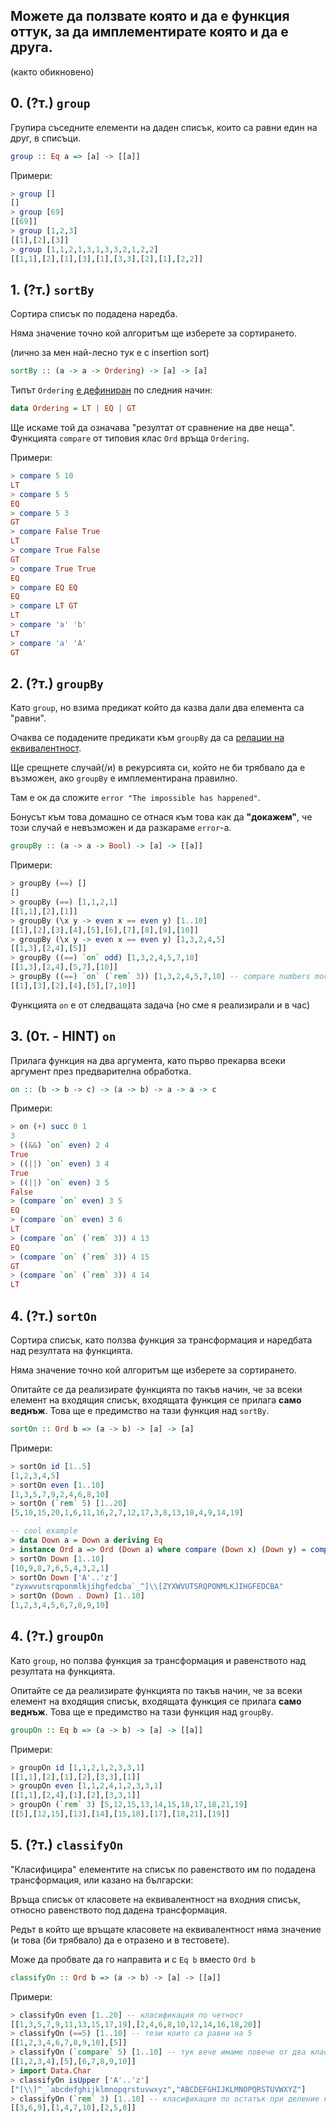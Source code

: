 ## Можете да ползвате която и да е функция оттук, за да имплементирате която и да е друга.
(както обикновено)


## 0. (?т.) `group`

Групира съседните елементи на даден списък, които са равни един на друг, в списъци.
```haskell
group :: Eq a => [a] -> [[a]]
```

Примери:
```haskell
> group []
[]
> group [69]
[[69]]
> group [1,2,3]
[[1],[2],[3]]
> group [1,1,2,1,3,1,3,3,2,1,2,2]
[[1,1],[2],[1],[3],[1],[3,3],[2],[1],[2,2]]
```

## 1. (?т.) `sortBy`

Сортира списък по подадена наредба.

Няма значение точно кой алгоритъм ще изберете за сортирането.

(лично за мен най-лесно тук е с insertion sort)
```haskell
sortBy :: (a -> a -> Ordering) -> [a] -> [a]
```

Типът `Ordering` [е дефиниран](https://hackage.haskell.org/package/base-4.12.0.0/docs/Prelude.html#t:Ordering) по следния начин:
```haskell
data Ordering = LT | EQ | GT
```

Ще искаме той да означава "резултат от сравнение на две неща".
Функцията `compare` от типовия клас `Ord` връща `Ordering`.

Примери:
```haskell
> compare 5 10
LT
> compare 5 5
EQ
> compare 5 3
GT
> compare False True
LT
> compare True False
GT
> compare True True
EQ
> compare EQ EQ
EQ
> compare LT GT
LT
> compare 'a' 'b'
LT
> compare 'a' 'A'
GT
```

## 2. (?т.) `groupBy`

Като `group`, но взима предикат който да казва дали два елемента са "равни".

Очаква се подадените предикати към `groupBy` да са [релации на еквивалентност](https://en.wikipedia.org/wiki/Equivalence_relation).

Ще срещнете случай(/и) в рекурсията си, който не би трябвало да е възможен,
ако `groupBy` е имплементирана правилно.

Там е ок да сложите `error "The impossible has happened"`.

Бонусът към това домашно се отнася към това как да **"докажем"**, че този случай е невъзможен
и да разкараме `error`-а.

```haskell
groupBy :: (a -> a -> Bool) -> [a] -> [[a]]
```
Примери:

```haskell
> groupBy (==) []
[]
> groupBy (==) [1,1,2,1]
[[1,1],[2],[1]]
> groupBy (\x y -> even x == even y) [1..10]
[[1],[2],[3],[4],[5],[6],[7],[8],[9],[10]]
> groupBy (\x y -> even x == even y) [1,3,2,4,5]
[[1,3],[2,4],[5]]
> groupBy ((==) `on` odd) [1,3,2,4,5,7,10]
[[1,3],[2,4],[5,7],[10]]
> groupBy ((==) `on` (`rem` 3)) [1,3,2,4,5,7,10] -- compare numbers modulo 3
[[1],[3],[2],[4],[5],[7,10]]
```
Функцията `on` е от следващата задача (но сме я реализирали и в час)


## 3. (0т. - HINT) `on`
Прилага функция на два аргумента, като първо прекарва всеки аргумент
през предварителна обработка.

```haskell
on :: (b -> b -> c) -> (a -> b) -> a -> a -> c
```
Примери:
```haskell
> on (+) succ 0 1
3
> ((&&) `on` even) 2 4
True
> ((||) `on` even) 3 4
True
> ((||) `on` even) 3 5
False
> (compare `on` even) 3 5
EQ
> (compare `on` even) 3 6
LT
> (compare `on` (`rem` 3)) 4 13
EQ
> (compare `on` (`rem` 3)) 4 15
GT
> (compare `on` (`rem` 3)) 4 14
LT
```

## 4. (?т.) `sortOn`

Сортира списък, като ползва функция за трансформация и наредбата
над резултата на функцията.

Няма значение точно кой алгоритъм ще изберете за сортирането.

Опитайте се да реализирате функцията по такъв начин, че за всеки елемент на входящия списък,
входящата функция се прилага **само веднъж**. Това ще е предимство на тази функция над `sortBy`.
```haskell
sortOn :: Ord b => (a -> b) -> [a] -> [a]
```

Примери:
```haskell
> sortOn id [1..5]
[1,2,3,4,5]
> sortOn even [1..10]
[1,3,5,7,9,2,4,6,8,10]
> sortOn (`rem` 5) [1..20]
[5,10,15,20,1,6,11,16,2,7,12,17,3,8,13,18,4,9,14,19]

-- cool example
> data Down a = Down a deriving Eq
> instance Ord a => Ord (Down a) where compare (Down x) (Down y) = compare y x
> sortOn Down [1..10]
[10,9,8,7,6,5,4,3,2,1]
> sortOn Down ['A'..'z']
"zyxwvutsrqponmlkjihgfedcba`_^]\\[ZYXWVUTSRQPONMLKJIHGFEDCBA"
> sortOn (Down . Down) [1..10]
[1,2,3,4,5,6,7,8,9,10]
```

## 4. (?т.) `groupOn`
Като `group`, но ползва функция за трансформация и равенството над резултата на функцията.

Опитайте се да реализирате функцията по такъв начин, че за всеки елемент на входящия списък,
входящата функция се прилага **само веднъж**. Това ще е предимство на тази функция над `groupBy`.
```haskell
groupOn :: Eq b => (a -> b) -> [a] -> [[a]]
```

Примери:
```haskell
> groupOn id [1,1,2,1,2,3,3,1]
[[1,1],[2],[1],[2],[3,3],[1]]
> groupOn even [1,1,2,4,1,2,3,3,1]
[[1,1],[2,4],[1],[2],[3,3,1]]
> groupOn (`rem` 3) [5,12,15,13,14,15,18,17,18,21,19]
[[5],[12,15],[13],[14],[15,18],[17],[18,21],[19]]
```

## 5. (?т.) `classifyOn`
"Класифицира" елементите на списък по равенството им по подадена трансформация, или казано на български:

Връща списък от класовете на еквивалентност на входния списък, относно равенството под дадена трансформация.

Редът в който ще връщате класовете на еквивалентност няма значение
(и това (би трябвало) да е отразено и в тестовете).

Може да пробвате да го направита и с `Eq b` вместо `Ord b`
```haskell
classifyOn :: Ord b => (a -> b) -> [a] -> [[a]]
```

Примери:
```haskell
> classifyOn even [1..20] -- класификация по четност
[[1,3,5,7,9,11,13,15,17,19],[2,4,6,8,10,12,14,16,18,20]]
> classifyOn (==5) [1..10] -- тези които са равни на 5
[[1,2,3,4,6,7,8,9,10],[5]]
> classifyOn (`compare` 5) [1..10] -- тук вече имаме повече от два класа
[[1,2,3,4],[5],[6,7,8,9,10]]
> import Data.Char
> classifyOn isUpper ['A'..'z']
["[\\]^_`abcdefghijklmnopqrstuvwxyz","ABCDEFGHIJKLMNOPQRSTUVWXYZ"]
> classifyOn (`rem` 3) [1..10] -- класификация по остатък при деление на 3
[[3,6,9],[1,4,7,10],[2,5,8]]
```

